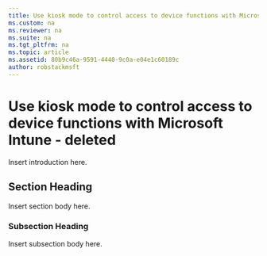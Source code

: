 ```yaml
---
title: Use kiosk mode to control access to device functions with Microsoft Intune - deleted
ms.custom: na
ms.reviewer: na
ms.suite: na
ms.tgt_pltfrm: na
ms.topic: article
ms.assetid: 80b9c46a-9591-4440-9c0a-e04e1c60189c
author: robstackmsft
---
```

# Use kiosk mode to control access to device functions with Microsoft Intune - deleted
Insert introduction here.

## Section Heading
Insert section body here.

### Subsection Heading
Insert subsection body here.

